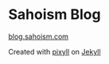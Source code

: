 # Sahoism Blog

[blog.sahoism.com](https://purplepaper.github.io)

Created with [pixyll](http://www.pixyll.com) on [Jekyll](http://jekyllrb.com/)



